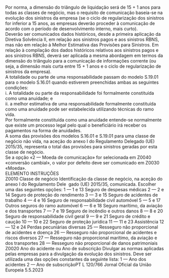  
Por norma, a dimensão do triângulo de liquidação será de 15 + 1 anos para todas as classes de negócio, mas o requisito 
de comunicação baseia-se na evolução dos sinistros da empresa (se o ciclo de regularização dos sinistros for inferior a 
15 anos, as empresas deverão proceder à comunicação de acordo com o período de desenvolvimento interno, mais 
curto).  
Deverão ser comunicados dados históricos, desde a primeira aplicação da Diretiva Solvência II, em relação aos sinistros 
pagos e aos sinistros RBNS, mas não em relação à Melhor Estimativa das Provisões para Sinistros. Em relação à 
compilação dos dados históricos relativos aos sinistros pagos e aos sinistros RBNS, deverá ser aplicada a mesma 
abordagem em termos da dimensão do triângulo para a comunicação de informações corrente (ou seja, a dimensão 
mais curta entre 15 + 1 anos e o ciclo de regularização de sinistros da empresa).  
A totalidade ou parte de uma responsabilidade passam do modelo S.19.01 para o modelo S.16.01 quando estiverem 
preenchidas ambas as seguintes condições:  
i. A totalidade ou parte da responsabilidade foi formalmente constituída como uma anuidade; e  
ii. a melhor estimativa de uma responsabilidade formalmente constituída como uma anuidade pode ser estabelecida 
utilizando técnicas do ramo vida.  
Por formalmente constituída como uma anuidade entende-se normalmente que existe um processo legal pelo qual o 
beneficiário irá receber os pagamentos na forma de anuidades.  
A soma das provisões dos modelos S.16.01 e S.19.01 para uma classe de negócio não vida, na aceção do anexo I do 
Regulamento Delegado (UE) 2015/35, representa o total das provisões para sinistros geradas por esta classe de negócio.  
Se a opção «2 — Moeda de comunicação» for selecionada em Z0040 «conversão cambial», o valor por defeito deve ser 
comunicado em Z0030 «Moeda».  
ELEMENTO  INSTRUÇÕES  
Z0010  Classe de negócio  Identificação da classe de negócio, na aceção do anexo I do Regulamento Dele ­
gado (UE) 2015/35, comunicada. Escolher uma das seguintes opções: 
1 — 1 e 13 Seguro de despesas médicas 
2 — 2 e 14 Seguro de proteção do rendimento 
3 — 3 e 15 Seguro de acidentes de trabalho 
4 — 4 e 16 Seguro de responsabilidade civil automóvel 
5 — 5 e 17 Outros seguros do ramo automóvel 
6 — 6 e 18 Seguro marítimo, da aviação e dos transportes 
7 — 7 e 19 Seguro de incêndio e outros danos 
8 — 8 e 20 Seguro de responsabilidade civil geral 
9 — 9 e 21 Seguro de crédito e caução 
10 — 10 e 22 Seguro de proteção jurídica 
11 — 11 e 23 Assistência 
12 — 12 e 24 Perdas pecuniárias diversas 
25 — Resseguro não proporcional de acidentes e doença 
26 — Resseguro não proporcional de acidentes e riscos diversos 
27 — Resseguro não proporcional marítimo, da aviação e dos transportes 
28 — Resseguro não proporcional de danos patrimoniais  
Z0020  Ano do acidente ou Ano de 
subscrição  Divulgar as normas aplicadas pelas empresas para a divulgação da evolução dos 
sinistros. Deve ser utilizada uma das opções constantes da seguinte lista: 
1 — Ano dos acidentes 
2 — Ano de subscriçãoPT  L 120/766 Jornal Oficial da União Europeia 5.5.2023